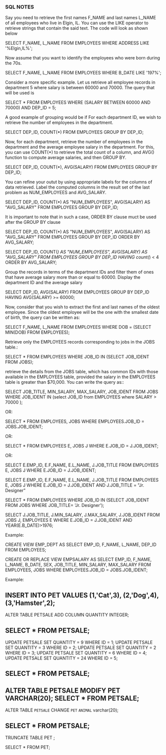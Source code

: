 ### SQL NOTES

Say you need to retrieve the first names F_NAME and last names L_NAME of all employees who live in Elgin, IL. You can use the LIKE operator to retrieve strings that contain the said text. The code will look as shown below

SELECT F_NAME, L_NAME
FROM EMPLOYEES
WHERE ADDRESS LIKE '%Elgin,IL%';

Now assume that you want to identify the employees who were born during the 70s.

SELECT F_NAME, L_NAME
FROM EMPLOYEES
WHERE B_DATE LIKE '197%';

Consider a more specific example. Let us retrieve all employee records in department 5 where salary is between 60000 and 70000. The query that will be used is

SELECT *
FROM EMPLOYEES
WHERE (SALARY BETWEEN 60000 AND 70000) AND DEP_ID = 5;

A good example of grouping would be if For each department ID, we wish to retrieve the number of employees in the department.

SELECT DEP_ID, COUNT(*)
FROM EMPLOYEES
GROUP BY DEP_ID;

Now, for each department, retrieve the number of employees in the department and the average employee salary in the department. For this, you can use COUNT(*) to retrieve the total count of a column, and AVG() function to compute average salaries, and then GROUP BY.

SELECT DEP_ID, COUNT(*), AVG(SALARY)
FROM EMPLOYEES
GROUP BY DEP_ID;

You can refine your outut by using appropriate labels for the columns of data retrieved. Label the computed columns in the result set of the last problem as NUM_EMPLOYEES and AVG_SALARY.

SELECT DEP_ID, COUNT(*) AS "NUM_EMPLOYEES", AVG(SALARY) AS "AVG_SALARY"
FROM EMPLOYEES
GROUP BY DEP_ID;

It is important to note that in such a case, ORDER BY clause muct be used after the GROUP BY clause

SELECT DEP_ID, COUNT(*) AS "NUM_EMPLOYEES", AVG(SALARY) AS "AVG_SALARY"
FROM EMPLOYEES
GROUP BY DEP_ID
ORDER BY AVG_SALARY;

SELECT DEP_ID, COUNT(*) AS "NUM_EMPLOYEES", AVG(SALARY) AS "AVG_SALARY"
FROM EMPLOYEES
GROUP BY DEP_ID
HAVING count(*) < 4
ORDER BY AVG_SALARY;

Group the records in terms of the department IDs and filter them of ones that have average salary more than or equal to 60000. Display the department ID and the average salary

SELECT DEP_ID, AVG(SALARY)
FROM EMPLOYEES
GROUP BY DEP_ID
HAVING AVG(SALARY) >= 60000;

Now, consider that you wish to extract the first and last names of the oldest employee. Since the oldest employee will be the one with the smallest date of birth, the query can be written as:

SELECT F_NAME, L_NAME FROM EMPLOYEES WHERE DOB = (SELECT MIN(DOB) FROM EMPLOYEES);

Retrieve only the EMPLOYEES records corresponding to jobs in the JOBS table.:

SELECT * FROM EMPLOYEES WHERE JOB_ID IN (SELECT JOB_IDENT FROM JOBS);

retrieve the details from the JOBS table, which has common IDs with those available in the EMPLOYEES table, provided the salary in the EMPLOYEES table is greater than $70,000. You can write the query as::

SELECT JOB_TITLE, MIN_SALARY, MAX_SALARY, JOB_IDENT
FROM JOBS
WHERE JOB_IDENT IN (select JOB_ID from EMPLOYEES where SALARY > 70000 );

OR:

SELECT *
FROM EMPLOYEES, JOBS
WHERE EMPLOYEES.JOB_ID = JOBS.JOB_IDENT;


OR:

SELECT *
FROM EMPLOYEES E, JOBS J
WHERE E.JOB_ID = J.JOB_IDENT;

OR:

SELECT E.EMP_ID, E.F_NAME, E.L_NAME, J.JOB_TITLE
FROM EMPLOYEES E, JOBS J
WHERE E.JOB_ID = J.JOB_IDENT;

SELECT E.EMP_ID, E.F_NAME, E.L_NAME, J.JOB_TITLE
FROM EMPLOYEES E, JOBS J
WHERE E.JOB_ID = J.JOB_IDENT AND J.JOB_TITLE = "Jr. Designer"

SELECT *
FROM EMPLOYEES
WHERE JOB_ID IN (SELECT JOB_IDENT
                 FROM JOBS
                 WHERE JOB_TITLE= 'Jr. Designer');


SELECT J.JOB_TITLE, J.MIN_SALARY, J.MAX_SALARY, J.JOB_IDENT
FROM JOBS J, EMPLOYEES E
WHERE E.JOB_ID = J.JOB_IDENT AND YEAR(E.B_DATE)>1976;

Example:

CREATE VIEW EMP_DEPT AS
SELECT EMP_ID, F_NAME, L_NAME, DEP_ID
FROM EMPLOYEES;

CREATE OR REPLACE VIEW EMPSALARY AS
SELECT EMP_ID, F_NAME, L_NAME, B_DATE, SEX, JOB_TITLE,
MIN_SALARY, MAX_SALARY
FROM EMPLOYEES, JOBS
WHERE EMPLOYEES.JOB_ID = JOBS.JOB_IDENT;

Example:

INSERT INTO PET VALUES
        (1,'Cat',3),
        (2,'Dog',4),
        (3,'Hamster',2);
----------------------------
ALTER TABLE PETSALE
ADD COLUMN QUANTITY INTEGER;

SELECT * FROM PETSALE;
--------------------------
UPDATE PETSALE SET QUANTITY = 9 WHERE ID = 1;
UPDATE PETSALE SET QUANTITY = 3 WHERE ID = 2;
UPDATE PETSALE SET QUANTITY = 2 WHERE ID = 3;
UPDATE PETSALE SET QUANTITY = 6 WHERE ID = 4;
UPDATE PETSALE SET QUANTITY = 24 WHERE ID = 5;

SELECT * FROM PETSALE;
--------------------------
ALTER TABLE PETSALE
MODIFY PET VARCHAR(20);
SELECT * FROM PETSALE;
------------------------
ALTER TABLE `PETSALE` CHANGE `PET` `ANIMAL` varchar(20);

SELECT * FROM PETSALE;
--------------------------
TRUNCATE TABLE PET ;

SELECT * FROM PET;
